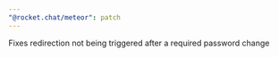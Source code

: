 ```yaml
---
"@rocket.chat/meteor": patch
---
```


Fixes redirection not being triggered after a required password change
